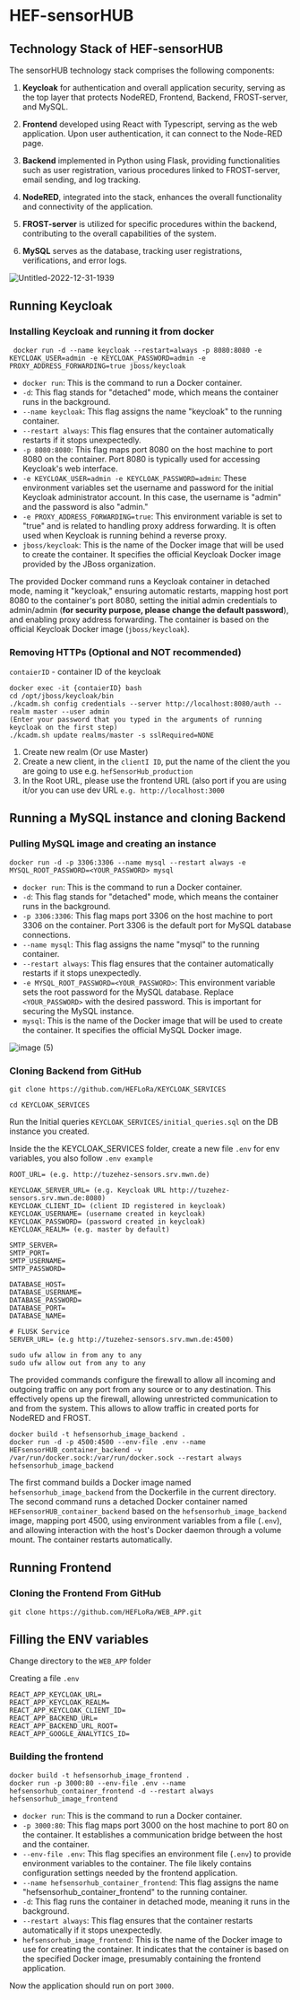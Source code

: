 
# HEF-sensorHUB


## Technology Stack of HEF-sensorHUB

  
The sensorHUB technology stack comprises the following components:

1.  **Keycloak** for authentication and overall application security, serving as the top layer that protects NodeRED, Frontend, Backend, FROST-server, and MySQL.
    
2.  **Frontend** developed using React with Typescript, serving as the web application. Upon user authentication, it can connect to the Node-RED page.
    
3.  **Backend** implemented in Python using Flask, providing functionalities such as user registration, various procedures linked to FROST-server, email sending, and log tracking.
    
4.  **NodeRED**, integrated into the stack, enhances the overall functionality and connectivity of the application.
    
5.  **FROST-server** is utilized for specific procedures within the backend, contributing to the overall capabilities of the system.
    
6.  **MySQL** serves as the database, tracking user registrations, verifications, and error logs.


![Untitled-2022-12-31-1939](https://github.com/HEFLoRa/HEF-sensorHUB/assets/49834648/d2f6ce53-ea1a-4f6e-a9c1-c81335ea2525)



## Running Keycloak 

  ### Installing Keycloak and running it from docker

     docker run -d --name keycloak --restart=always -p 8080:8080 -e KEYCLOAK_USER=admin -e KEYCLOAK_PASSWORD=admin -e PROXY_ADDRESS_FORWARDING=true jboss/keycloak
-   `docker run`: This is the command to run a Docker container.
-   `-d`: This flag stands for "detached" mode, which means the container runs in the background.
-   `--name keycloak`: This flag assigns the name "keycloak" to the running container.
-   `--restart always`: This flag ensures that the container automatically restarts if it stops unexpectedly.
-   `-p 8080:8080`: This flag maps port 8080 on the host machine to port 8080 on the container. Port 8080 is typically used for accessing Keycloak's web interface.
-   `-e KEYCLOAK_USER=admin -e KEYCLOAK_PASSWORD=admin`: These environment variables set the username and password for the initial Keycloak administrator account. In this case, the username is "admin" and the password is also "admin."
-   `-e PROXY_ADDRESS_FORWARDING=true`: This environment variable is set to "true" and is related to handling proxy address forwarding. It is often used when Keycloak is running behind a reverse proxy.
-   `jboss/keycloak`: This is the name of the Docker image that will be used to create the container. It specifies the official Keycloak Docker image provided by the JBoss organization.


  
The provided Docker command runs a Keycloak container in detached mode, naming it "keycloak," ensuring automatic restarts, mapping host port 8080 to the container's port 8080, setting the initial admin credentials to admin/admin (**for security purpose, please change the default password**), and enabling proxy address forwarding. The container is based on the official Keycloak Docker image (`jboss/keycloak`).

### Removing HTTPs (Optional and NOT recommended)

`contaierID` - container ID of the keycloak

    docker exec -it {contaierID} bash
    cd /opt/jboss/keycloak/bin
    ./kcadm.sh config credentials --server http://localhost:8080/auth --realm master --user admin
    (Enter your password that you typed in the arguments of running keycloak on the first step)
    ./kcadm.sh update realms/master -s sslRequired=NONE

 1. Create new realm (Or use Master)
 2. Create a new client, in the `clientI ID`, put the name of the client the you are going to use e.g. `hefSensorHub_production`
 3. In the Root URL, please use the frontend URL (also port if you are using it/or you can use dev URL `e.g. http://localhost:3000`

## Running a MySQL instance and cloning Backend

### Pulling MySQL image and creating an instance 

    docker run -d -p 3306:3306 --name mysql --restart always -e MYSQL_ROOT_PASSWORD=<YOUR_PASSWORD> mysql

-   `docker run`: This is the command to run a Docker container.
-   `-d`: This flag stands for "detached" mode, which means the container runs in the background.
-   `-p 3306:3306`: This flag maps port 3306 on the host machine to port 3306 on the container. Port 3306 is the default port for MySQL database connections.
-   `--name mysql`: This flag assigns the name "mysql" to the running container.
-   `--restart always`: This flag ensures that the container automatically restarts if it stops unexpectedly.
-   `-e MYSQL_ROOT_PASSWORD=<YOUR_PASSWORD>`: This environment variable sets the root password for the MySQL database. Replace `<YOUR_PASSWORD>` with the desired password. This is important for securing the MySQL instance.
-   `mysql`: This is the name of the Docker image that will be used to create the container. It specifies the official MySQL Docker image.

![image (5)](https://github.com/HEFLoRa/HEF-sensorHUB/assets/40120846/bb91afe1-96a5-40da-9837-6bfc71102309)


### Cloning Backend from GitHub

    git clone https://github.com/HEFLoRa/KEYCLOAK_SERVICES

    cd KEYCLOAK_SERVICES
  
    
Run the Initial queries  `KEYCLOAK_SERVICES/initial_queries.sql` on the DB instance you created.

Inside the the KEYCLOAK_SERVICES folder, create a new file `.env` for env variables, you also follow `.env example`

```
ROOT_URL= (e.g. http://tuzehez-sensors.srv.mwn.de)

KEYCLOAK_SERVER_URL= (e.g. Keycloak URL http://tuzehez-sensors.srv.mwn.de:8080) 
KEYCLOAK_CLIENT_ID= (client ID registered in keycloak)
KEYCLOAK_USERNAME= (username created in keycloak)
KEYCLOAK_PASSWORD= (password created in keycloak)
KEYCLOAK_REALM= (e.g. master by default)

SMTP_SERVER=
SMTP_PORT=
SMTP_USERNAME=
SMTP_PASSWORD=

DATABASE_HOST=
DATABASE_USERNAME=
DATABASE_PASSWORD=
DATABASE_PORT=
DATABASE_NAME=

# FLUSK Service
SERVER_URL= (e.g http://tuzehez-sensors.srv.mwn.de:4500) 
```

```
sudo ufw allow in from any to any
sudo ufw allow out from any to any
```

  
The provided commands configure the firewall to allow all incoming and outgoing traffic on any port from any source or to any destination. This effectively opens up the firewall, allowing unrestricted communication to and from the system. This allows to allow traffic in created ports for NodeRED and FROST.

    docker build -t hefsensorhub_image_backend .
    docker run -d -p 4500:4500 --env-file .env --name HEFsensorHUB_container_backend -v /var/run/docker.sock:/var/run/docker.sock --restart always hefsensorhub_image_backend

  
The first command builds a Docker image named `hefsensorhub_image_backend` from the Dockerfile in the current directory. The second command runs a detached Docker container named `HEFsensorHUB_container_backend` based on the `hefsensorhub_image_backend` image, mapping port 4500, using environment variables from a file (`.env`), and allowing interaction with the host's Docker daemon through a volume mount. The container restarts automatically.


## Running Frontend

### Cloning the Frontend From GitHub

    git clone https://github.com/HEFLoRa/WEB_APP.git


## Filling the ENV variables

Change directory to the `WEB_APP` folder

Creating a file `.env`

	
    REACT_APP_KEYCLOAK_URL=
    REACT_APP_KEYCLOAK_REALM=
    REACT_APP_KEYCLOAK_CLIENT_ID=
    REACT_APP_BACKEND_URL=
    REACT_APP_BACKEND_URL_ROOT=
    REACT_APP_GOOGLE_ANALYTICS_ID=

    
  ### Building the frontend
  

    docker build -t hefsensorhub_image_frontend .
    docker run -p 3000:80 --env-file .env --name hefsensorhub_container_frontend -d --restart always hefsensorhub_image_frontend

-   `docker run`: This is the command to run a Docker container.
-   `-p 3000:80`: This flag maps port 3000 on the host machine to port 80 on the container. It establishes a communication bridge between the host and the container.
-   `--env-file .env`: This flag specifies an environment file (`.env`) to provide environment variables to the container. The file likely contains configuration settings needed by the frontend application.
-   `--name hefsensorhub_container_frontend`: This flag assigns the name "hefsensorhub_container_frontend" to the running container.
-   `-d`: This flag runs the container in detached mode, meaning it runs in the background.
-   `--restart always`: This flag ensures that the container restarts automatically if it stops unexpectedly.
-   `hefsensorhub_image_frontend`: This is the name of the Docker image to use for creating the container. It indicates that the container is based on the specified Docker image, presumably containing the frontend application.


Now the application should run on port `3000`.

